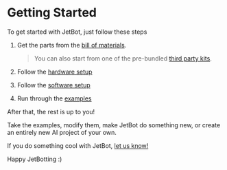 # Getting Started

To get started with JetBot, just follow these steps


1. Get the parts from the [bill of materials](bill_of_materials.md).

    > You can also start from one of the pre-bundled [third party kits](third_party_kits.md). 

2. Follow the [hardware setup](hardware_setup.md)
2. Follow the [software setup](software_setup/docker.md)
4. Run through the [examples](examples/basic_motion.md)

After that, the rest is up to you! 

Take the examples, modify them, make JetBot do something new, or create an entirely new AI project of your own.  

If you do something cool with JetBot, [let us know!](https://forums.developer.nvidia.com/c/agx-autonomous-machines/jetson-embedded-systems/jetson-projects)

Happy JetBotting :)
